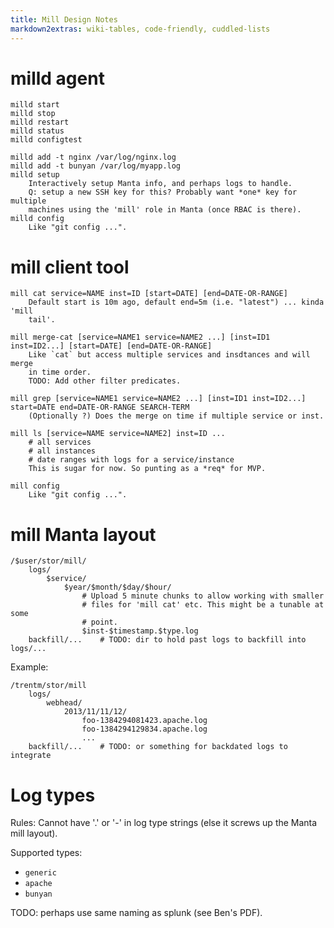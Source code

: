 ```yaml
---
title: Mill Design Notes
markdown2extras: wiki-tables, code-friendly, cuddled-lists
---
```


# milld agent

    milld start
    milld stop
    milld restart
    milld status
    milld configtest

    milld add -t nginx /var/log/nginx.log
    milld add -t bunyan /var/log/myapp.log
    milld setup
        Interactively setup Manta info, and perhaps logs to handle.
        Q: setup a new SSH key for this? Probably want *one* key for multiple
        machines using the 'mill' role in Manta (once RBAC is there).
    milld config
        Like "git config ...".


# mill client tool

    mill cat service=NAME inst=ID [start=DATE] [end=DATE-OR-RANGE]
        Default start is 10m ago, default end=5m (i.e. "latest") ... kinda 'mill
        tail'.

    mill merge-cat [service=NAME1 service=NAME2 ...] [inst=ID1 inst=ID2...] [start=DATE] [end=DATE-OR-RANGE]
        Like `cat` but access multiple services and insdtances and will merge
        in time order.
        TODO: Add other filter predicates.

    mill grep [service=NAME1 service=NAME2 ...] [inst=ID1 inst=ID2...] start=DATE end=DATE-OR-RANGE SEARCH-TERM
        (Optionally ?) Does the merge on time if multiple service or inst.

    mill ls [service=NAME service=NAME2] inst=ID ...
        # all services
        # all instances
        # date ranges with logs for a service/instance
        This is sugar for now. So punting as a *req* for MVP.

    mill config
        Like "git config ...".


# mill Manta layout

    /$user/stor/mill/
        logs/
            $service/
                $year/$month/$day/$hour/
                    # Upload 5 minute chunks to allow working with smaller
                    # files for 'mill cat' etc. This might be a tunable at some
                    # point.
                    $inst-$timestamp.$type.log
        backfill/...    # TODO: dir to hold past logs to backfill into logs/...

Example:

    /trentm/stor/mill
        logs/
            webhead/
                2013/11/11/12/
                    foo-1384294081423.apache.log
                    foo-1384294129834.apache.log
                    ...
        backfill/...    # TODO: or something for backdated logs to integrate


# Log types

Rules: Cannot have '.' or '-' in log type strings (else it screws up the
Manta mill layout).

Supported types:

- `generic`
- `apache`
- `bunyan`

TODO: perhaps use same naming as splunk (see Ben's PDF).
